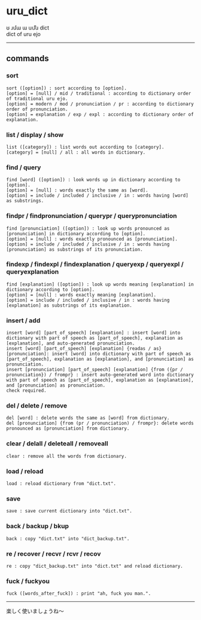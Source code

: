 # uru_dict  
ʊ ɹմɯ ɯ սմն dict  
dict of uru ejo  

---
## commands  
### sort  
`sort ([option]) : sort according to [option].`  
`[option] = [null] / mid / traditional : according to dictionary order of traditional uru ejo.`  
`[option] = modern / mod / pronunciation / pr : according to dictionary order of pronunciation.`  
`[option] = explanation / exp / expl : according to dictionary order of explanation.`  
### list / display / show  
`list ([category]) : list words out according to [category].`  
`[category] = [null] / all : all words in dictionary.`  
### find / query  
`find [word] ([option]) : look words up in dictionary according to [option].`  
`[option] = [null] : words exactly the same as [word].`  
`[option] = include / included / inclusive / in : words having [word] as substrings.`  
### findpr / findpronunciation / querypr / querypronunciation  
`find [pronunciation] ([option]) : look up words pronounced as [pronunciation] in dictionary according to [option].`  
`[option] = [null] : words exactly pronounced as [pronunciation].`  
`[option] = include / included / inclusive / in : words having [pronunciation] as substrings of its pronunciation.`  
### findexp / findexpl / findexplanation / queryexp / queryexpl / queryexplanation  
`find [explanation] ([option]) : look up words meaning [explanation] in dictionary according to [option].`  
`[option] = [null] : words exactly meaning [explanation].`  
`[option] = include / included / inclusive / in : words having [explanation] as substrings of its explanation.`  
### insert / add  
`insert [word] [part_of_speech] [explanation] : insert [word] into dictionary with part of speech as [part_of_speech], explanation as [explanation], and auto-generated pronunciation.`  
`insert [word] [part_of_speech] [explanation] {readas / as} [pronunciation]: insert [word] into dictionary with part of speech as [part_of_speech], explanation as [explanation], and [pronunciation] as pronunciation.`  
`insert [pronunciation] [part_of_speech] [explanation] {from ({pr / pronunciation}) / frompr} : insert auto-generated word into dictionary with part of speech as [part_of_speech], explanation as [explanation], and [pronunciation] as pronunciation.`  
`check required.`
### del / delete / remove  
`del [word] : delete words the same as [word] from dictionary.`  
`del [pronunciation] {from (pr / pronunciation) / frompr}: delete words pronounced as [pronunciation] from dictionary.`  
### clear / delall / deleteall / removeall  
`clear : remove all the words from dictionary.`  
### load / reload  
`load : reload dictionary from "dict.txt".`
### save  
`save : save current dictionary into "dict.txt".`  
### back / backup / bkup  
`back : copy "dict.txt" into "dict_backup.txt".`  
### re / recover / recvr / rcvr / recov  
`re : copy "dict_backup.txt" into "dict.txt" and reload dictionary.`  
### fuck / fuckyou  
`fuck ([words_after_fuck]) : print "ah, fuck you man.".`  

---
楽しく使いましょうね～

